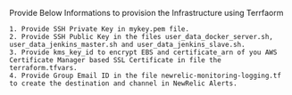 Provide Below Informations to provision the Infrastructure using Terrfaorm
```
1. Provide SSH Private Key in mykey.pem file.
2. Provide SSH Public Key in the files user_data_docker_server.sh, user_data_jenkins_master.sh and user_data_jenkins_slave.sh.
3. Provide kms_key_id to encrypt EBS and certificate_arn of you AWS Certificate Manager based SSL Certificate in file the terraform.tfvars.
4. Provide Group Email ID in the file newrelic-monitoring-logging.tf to create the destination and channel in NewRelic Alerts.
```
